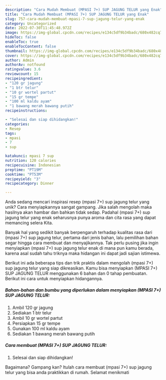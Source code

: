 ```yaml
---
description: "Cara Mudah Membuat (MPASI 7+) SUP JAGUNG TELUR yang Enak"
title: "Cara Mudah Membuat (MPASI 7+) SUP JAGUNG TELUR yang Enak"
slug: 757-cara-mudah-membuat-mpasi-7-sup-jagung-telur-yang-enak
category: Uncategorized
date: 2022-07-30T11:45:48.972Z
image: https://img-global.cpcdn.com/recipes/e134c5df9b34badc/680x482cq70/mpasi-7-sup-jagung-telur-foto-resep-utama.jpg
hideToc: false
enableToc: true
enableTocContent: false
thumbnail: https://img-global.cpcdn.com/recipes/e134c5df9b34badc/680x482cq70/mpasi-7-sup-jagung-telur-foto-resep-utama.jpg
cover: https://img-global.cpcdn.com/recipes/e134c5df9b34badc/680x482cq70/mpasi-7-sup-jagung-telur-foto-resep-utama.jpg
author: Admin
authorAv: notfound
ratingvalue: 3.6
reviewcount: 15
recipeingredient:
- "120 gr jagung"
- "1 btr telur"
- "10 gr wortel partut"
- "15 gr tempe"
- "100 ml kaldu ayam"
- "1 bawang merah bawang putih"
recipeinstructions:

- "Selesai dan siap dihidangkan!"
categories:
- Resep
tags:
- mpasi
- 7
- sup

katakunci: mpasi 7 sup 
nutrition: 120 calories
recipecuisine: Indonesian
preptime: "PT19M"
cooktime: "PT53M"
recipeyield: "3"
recipecategory: Dinner

---
```





Anda sedang mencari inspirasi resep (mpasi 7+) sup jagung telur yang unik? Cara menyiapkannya sangat gampang. Jika salah mengolah maka hasilnya akan hambar dan bahkan tidak sedap. Padahal (mpasi 7+) sup jagung telur yang enak seharusnya punya aroma dan cita rasa yang dapat memancing selera Kita.







Banyak hal yang sedikit banyak berpengaruh terhadap kualitas rasa dari (mpasi 7+) sup jagung telur, pertama dari jenis bahan, lalu pemilihan bahan segar hingga cara membuat dan menyajikannya. Tak perlu pusing jika ingin menyiapkan (mpasi 7+) sup jagung telur enak di mana pun kamu berada, karena asal sudah tahu triknya maka hidangan ini dapat jadi sajian istimewa.






Berikut ini ada beberapa tips dan trik praktis dalam mengolah (mpasi 7+) sup jagung telur yang siap dikreasikan. Kamu bisa menyiapkan (MPASI 7+) SUP JAGUNG TELUR menggunakan 6 bahan dan 0 tahap pembuatan. Berikut ini cara untuk menyiapkan hidangannya.

<!--inarticleads1-->

##### Bahan-bahan dan bumbu yang diperlukan dalam menyiapkan (MPASI 7+) SUP JAGUNG TELUR:

1. Ambil 120 gr jagung
1. Sediakan 1 btr telur
1. Ambil 10 gr wortel partut
1. Persiapkan 15 gr tempe
1. Gunakan 100 ml kaldu ayam
1. Sediakan 1 bawang merah bawang putih




<!--inarticleads2-->

##### Cara membuat (MPASI 7+) SUP JAGUNG TELUR:


1. Selesai dan siap dihidangkan!



Bagaimana? Gampang kan? Itulah cara membuat (mpasi 7+) sup jagung telur yang bisa anda praktikkan di rumah. Selamat menikmati
